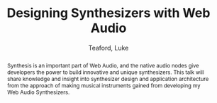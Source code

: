 --- 
title: "Designing Synthesizers with Web Audio" 
abstract: "Synthesis is an important part of Web Audio, and the native audio nodes give developers the power to build innovative and unique synthesizers. This talk will share knowledge and insight into synthesizer design and application architecture from the approach of making musical instruments gained from developing my Web Audio Synthesizers." 
address: "Atlanta, Georgia" 
author: "Teaford, Luke"
webAuthor: "Luke Teaford" 
booktitle: "Proceedings of the International Web Audio Conference" 
editor: "Freeman, Jason and Lerch, Alexander and Paradis, Matthew" 
month: "April"
pages: "" 
publisher: "Georgia Tech" 
series: "WAC '16"
track: "Talk"  
year: "2016" 
id: "2016_EA_35" 
tags: year2016
media: https://smartech.gatech.edu/bitstream/handle/1853/54659/designing_videostream.html?sequence=9&isAllowed=y 
pdflink: /_data/papers/pdf/2016/2016_35.pdf
ISSN: 2663-5844
---